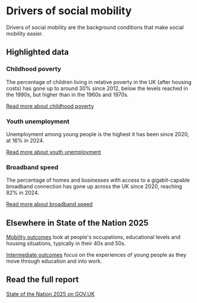 # Drivers of social mobility
Drivers of social mobility are the background conditions that make social mobility easier.

## Highlighted data
<div class="grid grid3 grid-domain">
    <div class="govuk-body">
        <h3 class="govuk-heading-s">
            Childhood poverty
        </h3>
        <div class="chart-container" aria-hidden="true">
            <div id="chart1"></div>
        </div>
        <script>
            new Chart(
                'chart1',
                '/static/data/by-page/drivers_of_social_mobility/DR12-2.0-childhood-poverty--by-year-and-country--uk-only--chart-format.csv',
                {
                    "height": 200,
                    "type": "liney",
                    "xkey": "time_period",
                    "ykey": "value",
                    "zkey": "area_name",
                    "sort": "time_period",
                    "scale": "%",
                    "xgrid": false,
                    "ygrid": true,
                    "xticks": [1997, 2012, 2023],
                    "yticks": 2,
                    "legend": false,
                    "showDots": false,
                    "colourScheme": ["#5694ca"],
                    "range": [0, 40],
                    "margin": [0, 0, 0, 0],
                    "maxLabelLength": 50
                }
            )
        </script>
        <p class="govuk-body">
            The percentage of children living in relative poverty in the UK (after housing costs) has gone up to around 30% since 2012,
            below the levels reached in the 1990s, but higher than in the 1960s and 1970s.
        </p>
        <a href="/drivers_of_social_mobility/conditions_of_childhood/childhood_poverty/latest"
           class="govuk-link">
            Read more
            <span class="govuk-visually-hidden">about childhood poverty</span>
        </a>
    </div>
    <div class="govuk-body">
        <h3 class="govuk-heading-s">
            Youth unemployment
        </h3>
        <div class="chart-container" aria-hidden="true">
            <div id="chart2"></div>
        </div>
        <script>
            new Chart(
                'chart2',
                '/drivers_of_social_mobility/work_opportunities_for_young_people/youth_unemployment/2.0/DR32-2.0-youth-unemployment--by-year--chart-format.csv',
                {
                    "type": "bary",
                    "xkey": "time_period",
                    "ykey": "value",
                    "zkey": "area_name",
                    "sort": "time_period",
                    "scale": "%",
                    "rounding": "0dp",
                    "xgrid": false,
                    "ygrid": true,
                    "xticks": "first-last",
                    "yticks": 5,
                    "legend": false,
                    "showDots": false,
                    "colourScheme": ["#5694ca"],
                    "range": [0, 20],
                    "margin": [0, 0, 0, 0],
                    "maxLabelLength": 45
                }
            )
        </script>
        <p class="govuk-body">
            Unemployment among young people is the highest it has been since 2020, at 16% in 2024.
        </p>
        <a href="/drivers_of_social_mobility/work_opportunities_for_young_people/youth_unemployment/latest"
           class="govuk-link">
            Read more
            <span class="govuk-visually-hidden">about youth unemployment</span>
        </a>
    </div>
    <div class="govuk-body">
        <h3 class="govuk-heading-s">
            Broadband speed
        </h3>
        <div class="chart-container" aria-hidden="true">
            <div id="chart3"></div>
        </div>
        <script>
            new Chart(
                'chart3',
                '/static/data/by-page/drivers_of_social_mobility/DR51-2.0-broadband-speed--by-year-and-country--uk-only--chart-format.csv',
                {
                    "height": 200,
                    "type": "liney",
                    "xkey": "time_period",
                    "ykey": "value",
                    "zkey": "area_name",
                    "sort": "time_period",
                    "scale": "%",
                    "rounding": "0dp",
                    "xgrid": false,
                    "ygrid": true,
                    "xticks": "first-last",
                    "yticks": 2,
                    "legend": false,
                    "showDots": true,
                    "colourScheme": ["#5694ca"],
                    "range": [0, 100],
                    "margin": [0, 0, 0, 15],
                    "maxLabelLength": 35
                }
            )
        </script>
        <p class="govuk-body">
            The percentage of homes and businesses with access to a gigabit-capable broadband connection has gone up across the UK since 2020, reaching 82% in 2024.
        </p>
        <a href="/drivers_of_social_mobility/research_and_development_environment/broadband_speed/latest"
           class="govuk-link">
            Read more
            <span class="govuk-visually-hidden">about broadband speed</span>
        </a>
    </div>
</div>

## Elsewhere in State of the Nation 2025
[Mobility outcomes](/mobility_outcomes)
look at people's occupations, educational levels and housing situations, typically in their 40s and 50s.

[Intermediate outcomes](/intermediate_outcomes)
focus on the experiences of young people as they move through education and into work.

## Read the full report
[State of the Nation 2025 on GOV.UK]()

